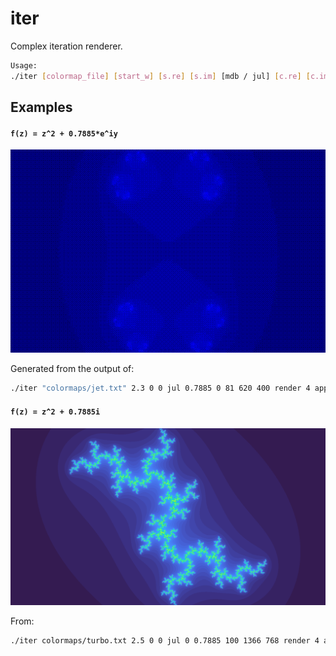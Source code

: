 # iter
Complex iteration renderer.

```bash
Usage:
./iter [colormap_file] [start_w] [s.re] [s.im] [mdb / jul] [c.re] [c.im] [iterations] [img_w] [img_h] [out_path] [threads] [zoom / apply_ei] [fac_start] [fac_end] [steps (frames)]
```
## Examples

#### ``f(z) = z^2 + 0.7885*e^iy``

![img1](img/jl1.gif)

Generated from the output of:
```bash
./iter "colormaps/jet.txt" 2.3 0 0 jul 0.7885 0 81 620 400 render 4 apply_ei 0 2 1200
```

#### ``f(z) = z^2 + 0.7885i``

![img2](img/jl2.png)

From:
```bash
./iter colormaps/turbo.txt 2.5 0 0 jul 0 0.7885 100 1366 768 render 4 apply_ei 0 0 1
```
